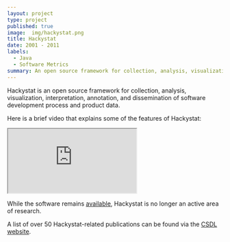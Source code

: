 ```yaml
---
layout: project
type: project
published: true
image:  img/hackystat.png
title: Hackystat
date: 2001 - 2011
labels:
  - Java
  - Software Metrics
summary: An open source framework for collection, analysis, visualization, interpretation, annotation, and dissemination of software development process and product data.
---
```


Hackystat is an open source framework for collection, analysis, visualization, interpretation, annotation, and dissemination of software development process and product data.

Here is a brief video that explains some of the features of Hackystat:

<div class="ratio ratio-4x3 my-4">
  <iframe src="https://www.youtube.com/embed/NrLFIpm0wps" title="YouTube video" allowfullscreen></iframe>
</div>

While the software remains [available](https://hackystat.github.io/), Hackystat is no longer an active area of research.

A list of over 50 Hackystat-related publications can be found via the [CSDL website](http://csdl.ics.hawaii.edu).
